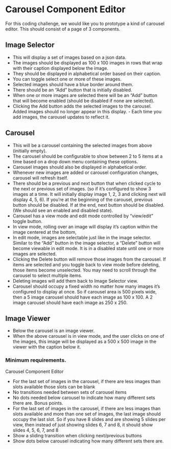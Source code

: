 # Carousel Component Editor
For this coding challenge, we would like you to prototype a kind of carousel editor. This should consist of a page of 3 components.

## Image Selector
- This will display a set of images based on a json data.
- The images should be displayed as 100 x 100 images in rows that wrap with their caption displayed below the image.
- They should be displayed in alphabetical order based on their caption.
- You can toggle select one or more of these images.
- Selected images should have a blue border around them.
- There should be an “Add” button that is initially disabled.
- When one or more images are selected there will be an “Add” button that will become enabled (should be disabled if none are selected).
- Clicking the Add button adds the selected images to the carousel. Added images should no longer appear in this display. - Each time you add images, the carousel updates to reflect it.

## Carousel
- This will be a carousel containing the selected images from above (initially empty).
- The carousel should be configurable to show between 2 to 5 items at a time based on a drop down menu containing these options.
- Carousel images should also be displayed in alphabetical order.
- Whenever new images are added or carousel configuration changes, carousel will refresh itself.
- There should be a previous and next button that when clicked cycle to the next or previous set of images. (so if it’s configured to show 3 images at a time. It will initially display image 1, 2, 3 and clicking next will display 4, 5, 6). If you’re at the beginning of the carousel, previous button should be disabled. If at the end, next button should be disabled. (We should see an enabled and disabled state).
- Carousel has a view mode and edit mode controlled by “view/edit” toggle button.
- In view mode, rolling over an image will display it’s caption within the image centered at the bottom,
- In edit mode, images are selectable just like in the image selector. Similar to the “Add” button in the image selector, a “Delete” button will become viewable in edit mode. It is in a disabled state until one or more images are selected. 
- Clicking the Delete button will remove those images from the carousel. If items are selected and you toggle back to view mode before deleting, those items become unselected. You may need to scroll through the carousel to select multiple items.
- Deleting images will add them back to Image Selector view.
- Carousel should occupy a fixed width no matter how many images it’s configured to display at once. So if carousel area is 500 pixels wide, then a 5 image carousel should have each image as 100 x 100. A 2 image carousel should have each image as 250 x 250.

## Image Viewer
- Below the carousel is an image viewer.
- When the above carousel is in view mode, and the user clicks on one of the images, this image will be displayed as a 500 x 500 image in the viewer with the caption below it.

### Minimum requirements.

Carousel Component Editor
- For the last set of images in the carousel, if there are less images than slots available those slots can be blank
- No transitions needed between sets of carousel items
- No dots needed below carousel to indicate how many different sets there are.
Bonus points.
- For the last set of images in the carousel, if there are less images than slots available and more than one set of images, the last image should occupy the last slot. So if you have 8 slides and are showing 5 slides per view, then instead of just showing slides 6, 7 and 8, it should show slides 4, 5, 6, 7, and 8
- Show a sliding transition when clicking next/previous buttons
- Show dots below carousel indicating how many different sets there are.